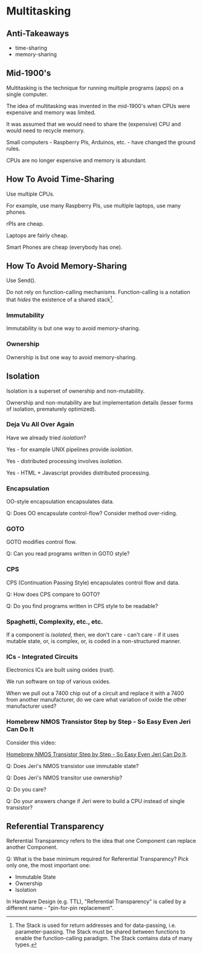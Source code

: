 # Multitasking

## Anti-Takeaways

- time-sharing
- memory-sharing

## Mid-1900's

Multitasking is the technique for running multiple programs (apps) on a single computer.

The idea of multitasking was invented in the mid-1900's when CPUs were expensive and memory was limited.

It was assumed that we would need to share the (expensive) CPU and would need to recycle memory.

Small computers - Raspberry PIs, Arduinos, etc. - have changed the ground rules.

CPUs are no longer expensive and memory is abundant.

## How To Avoid Time-Sharing

Use multiple CPUs.  

For example, use many Raspberry PIs, use multiple laptops, use many phones. 

rPIs are cheap.  

Laptops are fairly cheap.  

Smart Phones are cheap (everybody has one).

## How To Avoid Memory-Sharing

Use Send().

Do not rely on function-calling mechanisms.  Function-calling is a notation that *hides* the existence of a shared stack[^mt1].

[^mt1]: The Stack is used for return addresses and for data-passing, i.e. parameter-passing.  The Stack must be shared between functions to enable the function-calling paradigm.  The Stack contains data of many types.

### Immutability

Immutability is but one way to avoid memory-sharing.

### Ownership

Ownership is but one way to avoid memory-sharing.

## Isolation

Isolation is a superset of ownership and non-mutability.

Ownership and non-mutability are but implementation details (lesser forms of isolation, prematurely optimized).

### Deja Vu All Over Again

Have we already tried *isolation*?

Yes - for example UNIX pipelines provide *isolation*.

Yes - distributed processing involves *isolation*.

Yes - HTML + Javascript provides distributed processing.

### Encapsulation

OO-style encapsulation encapsulates data.

Q: Does OO encapsulate control-flow? Consider method over-riding.

### GOTO

GOTO modifies control flow.

Q: Can you read programs written in GOTO style?

### CPS

CPS (Continuation Passing Style) encapsulates control flow and data.

Q: How does CPS compare to GOTO?

Q: Do you find programs written in CPS style to be readable?

### Spaghetti, Complexity, etc., etc.

If a component is *isolated*, then, we don't care - can't care - if it uses mutable state, or, is complex, or, is coded in a non-structured manner.

### ICs - Integrated Circuits

Electronics ICs are built using oxides (rust).

We run software on top of various oxides.

When we pull out a 7400 chip out of a circuit and replace it with a 7400 from another manufacturer, do we care what variation of oxide the other manufacturer used?

### Homebrew NMOS Transistor Step by Step - So Easy Even Jeri Can Do It

Consider this video:

[Homebrew NMOS Transistor Step by Step - So Easy Even Jeri Can Do It](https://www.youtube.com/watch?v=w*znRopGtbE).


Q: Does Jeri's NMOS transistor use immutable state?  

Q: Does Jeri's NMOS transitor use ownership?  

Q: Do you care?

Q: Do your answers change if Jeri were to build a CPU instead of single transistor?

## Referential Transparency

Referential Transparency refers to the idea that one Component can replace another Component.

Q: What is the base minimum required for Referential Transparency?  Pick only one, the most important one:
- Immutable State  
- Ownership  
- Isolation

In Hardware Design (e.g. TTL), "Referential Transparency" is called by a different name - "pin-for-pin replacement".

 





